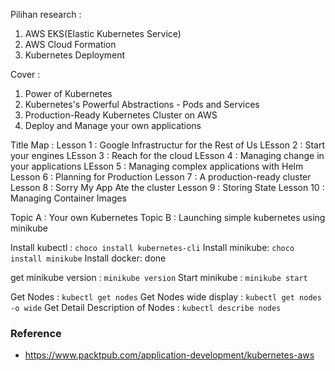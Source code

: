 Pilihan research :
1. AWS EKS(Elastic Kubernetes Service)
2. AWS Cloud Formation
3. Kubernetes Deployment

Cover :
1. Power of Kubernetes
2. Kubernetes's Powerful Abstractions - Pods and Services
3. Production-Ready Kubernetes Cluster on AWS
4. Deploy and Manage your own applications

Title Map :
Lesson 1 : Google Infrastructur for the Rest of Us
LEsson 2 : Start your engines
LEsson 3 : Reach for the cloud
LEsson 4 : Managing change in your applications
LEsson 5 : Managing complex applications with Helm
Lesson 6 : Planning for Production
Lesson 7 : A production-ready cluster
Lesson 8 : Sorry My App Ate the cluster
Lesson 9 : Storing State
Lesson 10 : Managing Container Images

Topic A : Your own Kubernetes
Topic B : Launching simple kubernetes using minikube

Install kubectl : `choco install kubernetes-cli`
Install minikube: `choco install minikube`
Install docker: done

get minikube version : `minikube version`
Start minikube : `minikube start`

Get Nodes : `kubectl get nodes`
Get Nodes wide display : `kubectl get nodes -o wide`
Get Detail Description of Nodes : `kubectl describe nodes`

### Reference
- https://www.packtpub.com/application-development/kubernetes-aws
